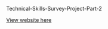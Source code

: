Technical-Skills-Survey-Project-Part-2

[View website here](https://chrisopo2021.github.io/Technical-Skills-Survey-Project-Part-2/)
